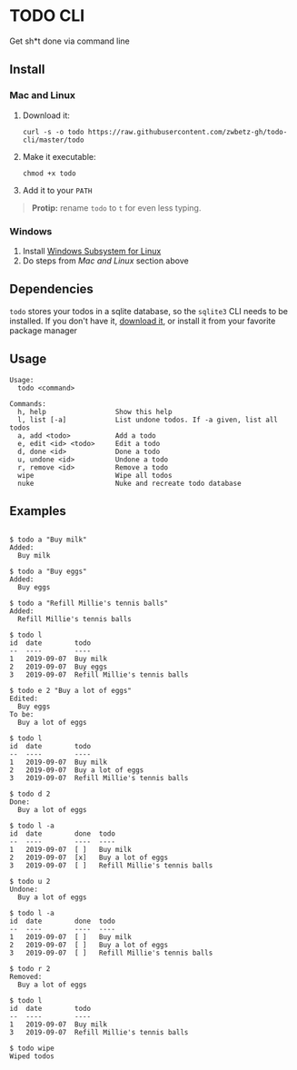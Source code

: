 # TODO CLI

Get sh*t done via command line

## Install

### Mac and Linux

1. Download it:
    ```
    curl -s -o todo https://raw.githubusercontent.com/zwbetz-gh/todo-cli/master/todo
    ```
1. Make it executable:
    ```
    chmod +x todo
    ```
1. Add it to your `PATH`

> **Protip:** rename `todo` to `t` for even less typing. 

### Windows

1. Install [Windows Subsystem for Linux](https://docs.microsoft.com/en-us/windows/wsl/install-win10)
1. Do steps from _Mac and Linux_ section above

## Dependencies

`todo` stores your todos in a sqlite database, so the `sqlite3` CLI needs to be installed. If you don't have it, [download it](https://www.sqlite.org/download.html), or install it from your favorite package manager

## Usage

```
Usage:
  todo <command>

Commands:
  h, help                 Show this help
  l, list [-a]            List undone todos. If -a given, list all todos
  a, add <todo>           Add a todo
  e, edit <id> <todo>     Edit a todo
  d, done <id>            Done a todo
  u, undone <id>          Undone a todo
  r, remove <id>          Remove a todo
  wipe                    Wipe all todos
  nuke                    Nuke and recreate todo database
```

## Examples

```

$ todo a "Buy milk"
Added:
  Buy milk

$ todo a "Buy eggs"
Added:
  Buy eggs

$ todo a "Refill Millie's tennis balls"
Added:
  Refill Millie's tennis balls

$ todo l
id  date        todo
--  ----        ----
1   2019-09-07  Buy milk
2   2019-09-07  Buy eggs
3   2019-09-07  Refill Millie's tennis balls

$ todo e 2 "Buy a lot of eggs"
Edited:
  Buy eggs
To be:
  Buy a lot of eggs

$ todo l
id  date        todo
--  ----        ----
1   2019-09-07  Buy milk
2   2019-09-07  Buy a lot of eggs
3   2019-09-07  Refill Millie's tennis balls

$ todo d 2
Done:
  Buy a lot of eggs

$ todo l -a
id  date        done  todo
--  ----        ----  ----
1   2019-09-07  [ ]   Buy milk
2   2019-09-07  [x]   Buy a lot of eggs
3   2019-09-07  [ ]   Refill Millie's tennis balls

$ todo u 2
Undone:
  Buy a lot of eggs

$ todo l -a
id  date        done  todo
--  ----        ----  ----
1   2019-09-07  [ ]   Buy milk
2   2019-09-07  [ ]   Buy a lot of eggs
3   2019-09-07  [ ]   Refill Millie's tennis balls

$ todo r 2
Removed:
  Buy a lot of eggs

$ todo l
id  date        todo
--  ----        ----
1   2019-09-07  Buy milk
3   2019-09-07  Refill Millie's tennis balls

$ todo wipe
Wiped todos

```
